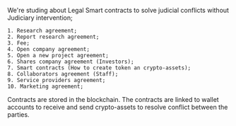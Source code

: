 We're studing about Legal Smart contracts to solve judicial conflicts without Judiciary intervention;

    1. Research agreement;
    2. Report research agreement;
    3. Fee;
    4. Open company agreement;
    5. Open a new project agreement;
    6. Shares company agreement (Investors);
    7. Smart contracts (How to create token an crypto-assets);
    8. Collaborators agreement (Staff);
    9. Service providers agreement;
    10. Marketing agreement;
    

Contracts are stored in the blockchain.
The contracts are linked to wallet accounts to receive and send crypto-assets to resolve conflict between the parties.
